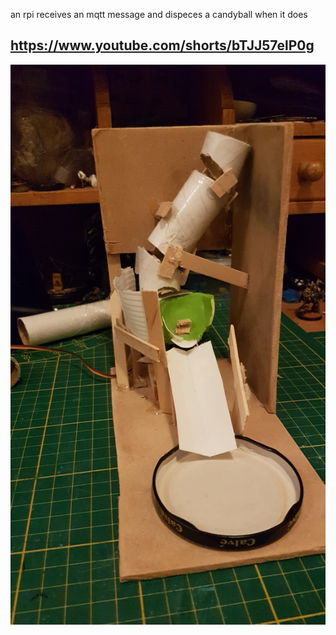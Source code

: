 an rpi receives an mqtt message and dispeces a candyball when it does


## https://www.youtube.com/shorts/bTJJ57elP0g 


![Alt text](foto.jpeg)